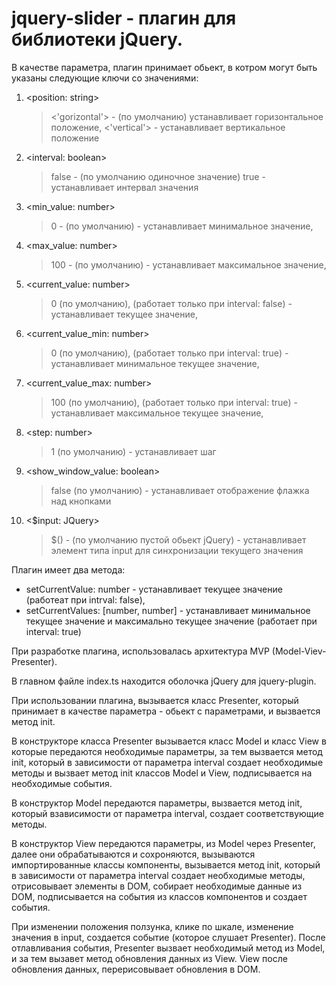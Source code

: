 # jquery-slider - плагин для библиотеки jQuery.

В качестве параметра, плагин принимает обьект, в котром могут быть указаны следующие ключи со значениями: 
1. <position: string>
    ><'gorizontal'> - (по умолчанию) устанавливает горизонтальное положение,
    ><'vertical'> - устанавливает вертикальное положение
2. <interval: boolean>
    >false - (по умолчанию одиночное значение)
    >true - устанавливает интервал значения
3. <min_value: number>
    >0 - (по умолчанию) - устанавливает минимальное значение,
4. <max_value: number>
    >100 - (по умолчанию) - устанавливает максимальное значение,
5. <current_value: number>
    >0 (по умолчанию), (работает только при interval: false) - устанавливает текущее значение,
6. <current_value_min: number>
    >0 (по умолчанию), (работает только при interval: true) - устанавливает минимальное текущее значение,
7. <current_value_max: number>
    >100 (по умолчанию), (работает только при interval: true) - устанавливает максимальное текущее значение,
8. <step: number>
    >1 (по умолчанию) - устанавливает шаг
9. <show_window_value: boolean>
    >false (по умолчанию) - устанавливает отображение флажка над кнопками
10. <$input: JQuery>
    >$() - (по умолчанию пустой обьект jQuery) - устанавливает элемент типа input для синхронизации текущего значения

Плагин имеет два метода:
- setCurrentValue: number - устанавливает текущее значение (работеат при intrval: false),
- setCurrentValues: [number, number] - устанавливает минимальное текущее значение и максимально текущее значение (работает при interval: true)

При разработке плагина, использовалась архитектура MVP (Model-Viev-Presenter).

В главном файле index.ts находится оболочка jQuery для jquery-plugin.

При использовании плагина, вызывается класс Presenter, который принимает в качестве параметра - обьект с параметрами, и вызвается метод init.

В конструкторе класса Presenter вызывается класс Model и класс View в которые передаются необходимые параметры, за тем вызвается метод init, который в зависимости от параметра interval создает необходимые методы и вызвает метод init классов Model и View, подписывается на необходимые события.

В конструктор Model передаются параметры, вызвается метод init, который взависимости от параметра interval, создает соответствующие методы.

В конструктор View передаются параметры, из Model через Presenter, далее они обрабатываются и сохроняются, вызываются импортированные классы компоненты, вызывается метод init, который в зависимости от параметра interval создает необходимые методы, отрисовывает элементы в DOM, собирает необходимые данные из DOM, подписывается на события из классов компонентов и создает события.

При изменении положения ползунка, клике по шкале, изменение значения в input, создается событие (которое слушает Presenter).
После отлавливания события, Presenter вызвает необходимый метод из Model, и за тем вызавет метод обновления данных из View.
View после обновления данных, перерисовывает обновления в DOM.